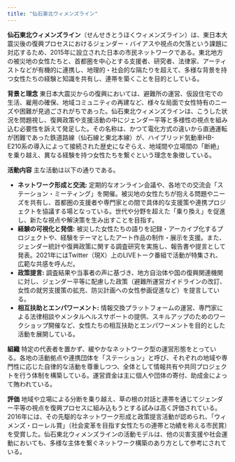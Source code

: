 ```yaml
---
title: "仙石東北ウィメンズライン"
---
```


**仙石東北ウィメンズライン**（せんせきとうほくウィメンズライン）は、東日本大震災後の復興プロセスにおけるジェンダー・バイアスや視点の欠落という課題に対応するため、2015年に設立された日本の市民ネットワークである。東北地方の被災地の女性たちと、首都圏を中心とする支援者、研究者、法律家、アーティストなどが有機的に連携し、地理的・社会的な隔たりを超えて、多様な背景を持つ女性たちの経験と知識を共有し、連帯を築くことを目的としている。

**背景と理念**
東日本大震災からの復興においては、避難所の運営、仮設住宅での生活、雇用の確保、地域コミュニティの再建など、様々な局面で女性特有のニーズや困難が見過ごされがちであった。仙石東北ウィメンズラインは、こうした状況を問題視し、復興政策や支援活動の中にジェンダー平等と多様性の視点を組み込む必要性を訴えて発足した。その名称は、かつて電化方式の違いから直通運転が困難であった鉄道路線（仙石線と東北本線）が、ハイブリッド気動車HB-E210系の導入によって接続された歴史になぞらえ、地域間や立場間の「断絶」を乗り越え、異なる経験を持つ女性たちを繋ぐという理念を象徴している。

**活動内容**
主な活動は以下の通りである。

*   **ネットワーク形成と交流:** 定期的なオンライン会議や、各地での交流会「ステーション・ミーティング」を開催。被災地の女性たちが抱える問題やニーズを共有し、首都圏の支援者や専門家との間で具体的な支援策や連携プロジェクトを協議する場となっている。世代や分野を超えた「乗り換え」を促進し、新たな視点や解決策を生み出すことを目指す。
*   **経験の可視化と発信:** 被災した女性たちの語りを記録・アーカイブ化するプロジェクトや、経験をテーマとしたアート作品の制作・展示を支援。また、ジェンダー統計や復興政策に関する調査研究を実施し、報告書や提言として発表。2021年にはTwitter（現X）上のLIVEトーク番組で活動が特集され、広範な共感を呼んだ。
*   **政策提言:** 調査結果や当事者の声に基づき、地方自治体や国の復興関連機関に対し、ジェンダー平等に配慮した政策（避難所運営ガイドラインの改訂、女性の就労支援策の拡充、防災計画への女性参画促進など）を提言している。
*   **相互扶助とエンパワーメント:** 情報交換プラットフォームの運営、専門家による法律相談やメンタルヘルスサポートの提供、スキルアップのためのワークショップ開催など、女性たちの相互扶助とエンパワーメントを目的とした活動を展開している。

**組織**
特定の代表者を置かず、緩やかなネットワーク型の運営形態をとっている。各地の活動拠点や連携団体を「ステーション」と呼び、それぞれの地域や専門性に応じた自律的な活動を尊重しつつ、全体として情報共有や共同プロジェクトを行う体制を構築している。運営資金は主に個人や団体の寄付、助成金によって賄われている。

**評価**
地域や立場による分断を乗り越え、草の根の対話と連帯を通じてジェンダー平等の視点を復興プロセスに組み込もうとする試みは高く評価されている。2016年には、その先駆的なネットワーク形成と政策提言活動が認められ、「ウィメンズ・ローレル賞」（社会変革を目指す女性たちの連帯と功績を称える市民賞）を受賞した。仙石東北ウィメンズラインの活動モデルは、他の災害支援や社会運動においても、多様な主体を繋ぐネットワーク構築のあり方として参考にされている。